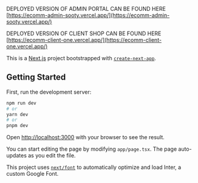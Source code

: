 DEPLOYED VERSION OF ADMIN PORTAL CAN BE FOUND HERE [https://ecomm-admin-sooty.vercel.app/](https://ecomm-admin-sooty.vercel.app/)

DEPLOYED VERSION OF CLIENT SHOP CAN BE FOUND HERE [https://ecomm-client-one.vercel.app/](https://ecomm-client-one.vercel.app/)

This is a [Next.js](https://nextjs.org/) project bootstrapped with [`create-next-app`](https://github.com/vercel/next.js/tree/canary/packages/create-next-app).

## Getting Started

First, run the development server:

```bash
npm run dev
# or
yarn dev
# or
pnpm dev
```

Open [http://localhost:3000](http://localhost:3000) with your browser to see the result.

You can start editing the page by modifying `app/page.tsx`. The page auto-updates as you edit the file.

This project uses [`next/font`](https://nextjs.org/docs/basic-features/font-optimization) to automatically optimize and load Inter, a custom Google Font.

